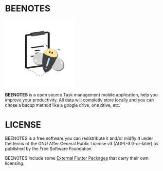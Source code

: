 # BEENOTES
<img align="center" src="./assets/images/logo.png" width="225"/>

**BEENOTES** is a open source Task management mobile application, help you improve your productivity,
All data will completly store locally and you can chose a bacup method like a google drive, one drive, etc.




# LICENSE
BEENOTES is a free software;you can redistribute it and/or midfiy it under the terms of the GNU Affer General Public License v3 (AGPL-3.0-or-later) as published by the Free Software Foundation

BEENOTES include some [External Flutter Packages](./pubspec.yaml) that carry their own licensing.
